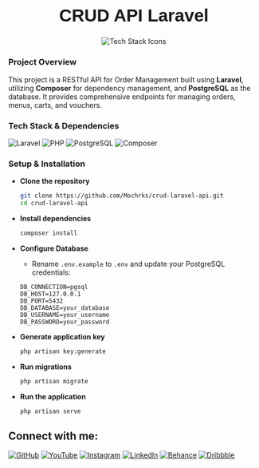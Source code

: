 <h1 align="center" style="font-family: 'Poppins', sans-serif; font-size: 2.5em; font-weight: bold;">CRUD API Laravel </h1>

<p align="center">
  <img src="https://skillicons.dev/icons?i=laravel,php,postgres" alt="Tech Stack Icons" />
</p>

### Project Overview

This project is a RESTful API for Order Management built using **Laravel**, utilizing **Composer** for dependency management, and **PostgreSQL** as the database. It provides comprehensive endpoints for managing orders, menus, carts, and vouchers.

### Tech Stack & Dependencies
![Laravel](https://img.shields.io/badge/Laravel-FF2D20?style=flat-square&logo=laravel&logoColor=white)
![PHP](https://img.shields.io/badge/PHP-777BB4?style=flat-square&logo=php&logoColor=white)
![PostgreSQL](https://img.shields.io/badge/PostgreSQL-336791?style=flat-square&logo=postgresql&logoColor=white)
![Composer](https://img.shields.io/badge/Composer-885630?style=flat-square&logo=composer&logoColor=white)

### Setup & Installation

- **Clone the repository**
    ```bash
    git clone https://github.com/Mochrks/crud-laravel-api.git
    cd crud-laravel-api
    ```

- **Install dependencies**
    ```bash
    composer install
    ```

- **Configure Database**
    - Rename `.env.example` to `.env` and update your PostgreSQL credentials:
    ```dotenv
    DB_CONNECTION=pgsql
    DB_HOST=127.0.0.1
    DB_PORT=5432
    DB_DATABASE=your_database
    DB_USERNAME=your_username
    DB_PASSWORD=your_password
    ```

- **Generate application key**
    ```bash
    php artisan key:generate
    ```

- **Run migrations**
    ```bash
    php artisan migrate
    ```

- **Run the application**
    ```bash
    php artisan serve
    ```



## Connect with me:
[![GitHub](https://img.shields.io/badge/GitHub-333?style=for-the-badge&logo=github&logoColor=white)](https://github.com/mochrks)
[![YouTube](https://img.shields.io/badge/YouTube-FF0000?style=for-the-badge&logo=youtube&logoColor=white)](https://youtube.com/@Gdvisuel)
[![Instagram](https://img.shields.io/badge/Instagram-E4405F?style=for-the-badge&logo=instagram&logoColor=white)](https://instagram.com/mochrks)
[![LinkedIn](https://img.shields.io/badge/LinkedIn-0077B5?style=for-the-badge&logo=linkedin&logoColor=white)](https://linkedin.com/in/mochrks)
[![Behance](https://img.shields.io/badge/Behance-1769FF?style=for-the-badge&logo=behance&logoColor=white)](https://behance.net/mochrks)
[![Dribbble](https://img.shields.io/badge/Dribbble-EA4C89?style=for-the-badge&logo=dribbble&logoColor=white)](https://dribbble.com/mochrks)
